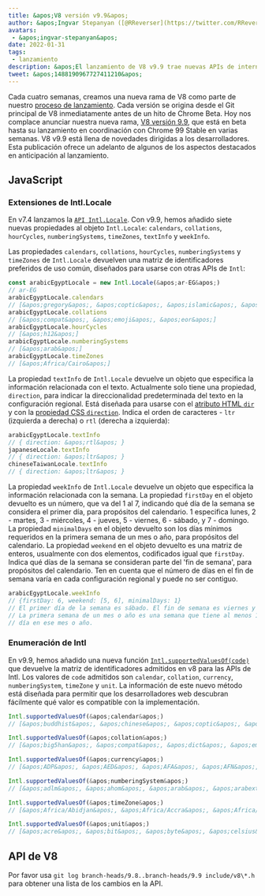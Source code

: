 ```yaml
---
title: &apos;V8 versión v9.9&apos;
author: &apos;Ingvar Stepanyan ([@RReverser](https://twitter.com/RReverser)), en su 99%&apos;
avatars:
 - &apos;ingvar-stepanyan&apos;
date: 2022-01-31
tags:
 - lanzamiento
description: &apos;El lanzamiento de V8 v9.9 trae nuevas APIs de internacionalización.&apos;
tweet: &apos;1488190967727411210&apos;
---
```

Cada cuatro semanas, creamos una nueva rama de V8 como parte de nuestro [proceso de lanzamiento](https://v8.dev/docs/release-process). Cada versión se origina desde el Git principal de V8 inmediatamente antes de un hito de Chrome Beta. Hoy nos complace anunciar nuestra nueva rama, [V8 versión 9.9](https://chromium.googlesource.com/v8/v8.git/+log/branch-heads/9.9), que está en beta hasta su lanzamiento en coordinación con Chrome 99 Stable en varias semanas. V8 v9.9 está llena de novedades dirigidas a los desarrolladores. Esta publicación ofrece un adelanto de algunos de los aspectos destacados en anticipación al lanzamiento.

<!--truncate-->
## JavaScript

### Extensiones de Intl.Locale

En v7.4 lanzamos la [`API Intl.Locale`](https://v8.dev/blog/v8-release-74#intl.locale). Con v9.9, hemos añadido siete nuevas propiedades al objeto `Intl.Locale`: `calendars`, `collations`, `hourCycles`, `numberingSystems`, `timeZones`, `textInfo` y `weekInfo`.

Las propiedades `calendars`, `collations`, `hourCycles`, `numberingSystems` y `timeZones` de `Intl.Locale` devuelven una matriz de identificadores preferidos de uso común, diseñados para usarse con otras APIs de `Intl`:

```js
const arabicEgyptLocale = new Intl.Locale(&apos;ar-EG&apos;)
// ar-EG
arabicEgyptLocale.calendars
// [&apos;gregory&apos;, &apos;coptic&apos;, &apos;islamic&apos;, &apos;islamic-civil&apos;, &apos;islamic-tbla&apos;]
arabicEgyptLocale.collations
// [&apos;compat&apos;, &apos;emoji&apos;, &apos;eor&apos;]
arabicEgyptLocale.hourCycles
// [&apos;h12&apos;]
arabicEgyptLocale.numberingSystems
// [&apos;arab&apos;]
arabicEgyptLocale.timeZones
// [&apos;Africa/Cairo&apos;]
```

La propiedad `textInfo` de `Intl.Locale` devuelve un objeto que especifica la información relacionada con el texto. Actualmente solo tiene una propiedad, `direction`, para indicar la direccionalidad predeterminada del texto en la configuración regional. Está diseñada para usarse con el [atributo HTML `dir`](https://developer.mozilla.org/es/docs/Web/HTML/Global_attributes/dir) y con la [propiedad CSS `direction`](https://developer.mozilla.org/es/docs/Web/CSS/direction). Indica el orden de caracteres - `ltr` (izquierda a derecha) o `rtl` (derecha a izquierda):

```js
arabicEgyptLocale.textInfo
// { direction: &apos;rtl&apos; }
japaneseLocale.textInfo
// { direction: &apos;ltr&apos; }
chineseTaiwanLocale.textInfo
// { direction: &apos;ltr&apos; }
```

La propiedad `weekInfo` de `Intl.Locale` devuelve un objeto que especifica la información relacionada con la semana. La propiedad `firstDay` en el objeto devuelto es un número, que va del 1 al 7, indicando qué día de la semana se considera el primer día, para propósitos del calendario. 1 especifica lunes, 2 - martes, 3 - miércoles, 4 - jueves, 5 - viernes, 6 - sábado, y 7 - domingo. La propiedad `minimalDays` en el objeto devuelto son los días mínimos requeridos en la primera semana de un mes o año, para propósitos del calendario. La propiedad `weekend` en el objeto devuelto es una matriz de enteros, usualmente con dos elementos, codificados igual que `firstDay`. Indica qué días de la semana se consideran parte del &apos;fin de semana&apos;, para propósitos del calendario. Ten en cuenta que el número de días en el fin de semana varía en cada configuración regional y puede no ser contiguo.

```js
arabicEgyptLocale.weekInfo
// {firstDay: 6, weekend: [5, 6], minimalDays: 1}
// El primer día de la semana es sábado. El fin de semana es viernes y sábado.
// La primera semana de un mes o año es una semana que tiene al menos 1
// día en ese mes o año.
```

### Enumeración de Intl

En v9.9, hemos añadido una nueva función [`Intl.supportedValuesOf(code)`](https://developer.mozilla.org/es/docs/Web/JavaScript/Reference/Global_Objects/Intl/supportedValuesOf) que devuelve la matriz de identificadores admitidos en v8 para las APIs de Intl. Los valores de `code` admitidos son `calendar`, `collation`, `currency`, `numberingSystem`, `timeZone` y `unit`. La información de este nuevo método está diseñada para permitir que los desarrolladores web descubran fácilmente qué valor es compatible con la implementación.

```js
Intl.supportedValuesOf(&apos;calendar&apos;)
// [&apos;buddhist&apos;, &apos;chinese&apos;, &apos;coptic&apos;, &apos;dangi&apos;, ...]

Intl.supportedValuesOf(&apos;collation&apos;)
// [&apos;big5han&apos;, &apos;compat&apos;, &apos;dict&apos;, &apos;emoji&apos;, ...]

Intl.supportedValuesOf(&apos;currency&apos;)
// [&apos;ADP&apos;, &apos;AED&apos;, &apos;AFA&apos;, &apos;AFN&apos;, &apos;ALK&apos;, &apos;ALL&apos;, &apos;AMD&apos;, ...]

Intl.supportedValuesOf(&apos;numberingSystem&apos;)
// [&apos;adlm&apos;, &apos;ahom&apos;, &apos;arab&apos;, &apos;arabext&apos;, &apos;bali&apos;, ...]

Intl.supportedValuesOf(&apos;timeZone&apos;)
// [&apos;Africa/Abidjan&apos;, &apos;Africa/Accra&apos;, &apos;Africa/Addis_Ababa&apos;, &apos;Africa/Algiers&apos;, ...]

Intl.supportedValuesOf(&apos;unit&apos;)
// [&apos;acre&apos;, &apos;bit&apos;, &apos;byte&apos;, &apos;celsius&apos;, &apos;centimeter&apos;, ...]
```

## API de V8

Por favor usa `git log branch-heads/9.8..branch-heads/9.9 include/v8\*.h` para obtener una lista de los cambios en la API.
